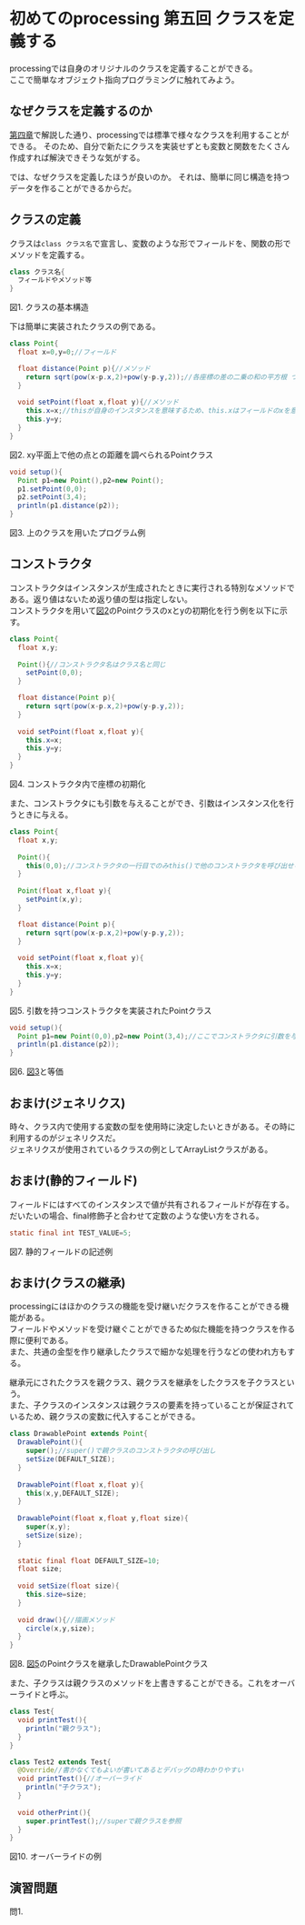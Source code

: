 # 初めてのprocessing 第五回 クラスを定義する
processingでは自身のオリジナルのクラスを定義することができる。  
ここで簡単なオブジェクト指向プログラミングに触れてみよう。

## なぜクラスを定義するのか
[第四章](第四章.md)で解説した通り、processingでは標準で様々なクラスを利用することができる。 
そのため、自分で新たにクラスを実装せずとも変数と関数をたくさん作成すれば解決できそうな気がする。

では、なぜクラスを定義したほうが良いのか。
それは、簡単に同じ構造を持つデータを作ることができるからだ。

## クラスの定義
クラスは`class クラス名`で宣言し、変数のような形でフィールドを、関数の形でメソッドを定義する。

```java
class クラス名{
  フィールドやメソッド等
}
```
図1. クラスの基本構造

下は簡単に実装されたクラスの例である。

<div id="図2"></div>

```java
class Point{
  float x=0,y=0;//フィールド

  float distance(Point p){//メソッド
    return sqrt(pow(x-p.x,2)+pow(y-p.y,2));//各座標の差の二乗の和の平方根 つまり距離
  }
  
  void setPoint(float x,float y){//メソッド
    this.x=x;//thisが自身のインスタンスを意味するため、this.xはフィールドのxを意味し、xはメソッドの引数のxを意味する。
    this.y=y;
  }
}
```
図2. xy平面上で他の点との距離を調べられるPointクラス

<div id="図3"></div>

```java
void setup(){
  Point p1=new Point(),p2=new Point();
  p1.setPoint(0,0);
  p2.setPoint(3,4);
  println(p1.distance(p2));
}
```
図3. 上のクラスを用いたプログラム例

## コンストラクタ
コンストラクタはインスタンスが生成されたときに実行される特別なメソッドである。返り値はないため返り値の型は指定しない。  
コンストラクタを用いて[図2](#図2)のPointクラスのxとyの初期化を行う例を以下に示す。

```java
class Point{
  float x,y;
  
  Point(){//コンストラクタ名はクラス名と同じ
    setPoint(0,0);
  }

  float distance(Point p){
    return sqrt(pow(x-p.x,2)+pow(y-p.y,2));
  }
  
  void setPoint(float x,float y){
    this.x=x;
    this.y=y;
  }
}
```
図4. コンストラクタ内で座標の初期化

また、コンストラクタにも引数を与えることができ、引数はインスタンス化を行うときに与える。

<div id="図5"></div>

```java
class Point{
  float x,y;
  
  Point(){
    this(0,0);//コンストラクタの一行目でのみthis()で他のコンストラクタを呼び出せる
  }
  
  Point(float x,float y){
    setPoint(x,y);
  }

  float distance(Point p){
    return sqrt(pow(x-p.x,2)+pow(y-p.y,2));
  }
  
  void setPoint(float x,float y){
    this.x=x;
    this.y=y;
  }
}
```
図5. 引数を持つコンストラクタを実装されたPointクラス

```java
void setup(){
  Point p1=new Point(0,0),p2=new Point(3,4);//ここでコンストラクタに引数を与える
  println(p1.distance(p2));
}
```
図6. [図3](#図3)と等価

## おまけ(ジェネリクス)
時々、クラス内で使用する変数の型を使用時に決定したいときがある。その時に利用するのがジェネリクスだ。  
ジェネリクスが使用されているクラスの例としてArrayListクラスがある。



## おまけ(静的フィールド)
フィールドにはすべてのインスタンスで値が共有されるフィールドが存在する。
だいたいの場合、final修飾子と合わせて定数のような使い方をされる。

```java
static final int TEST_VALUE=5;
```
図7. 静的フィールドの記述例

## おまけ(クラスの継承)
processingにはほかのクラスの機能を受け継いだクラスを作ることができる機能がある。  
フィールドやメソッドを受け継ぐことができるため似た機能を持つクラスを作る際に便利である。  
また、共通の金型を作り継承したクラスで細かな処理を行うなどの使われ方もする。

継承元にされたクラスを親クラス、親クラスを継承をしたクラスを子クラスという。  
また、子クラスのインスタンスは親クラスの要素を持っていることが保証されているため、親クラスの変数に代入することができる。

```java
class DrawablePoint extends Point{
  DrawablePoint(){
    super();//super()で親クラスのコンストラクタの呼び出し
    setSize(DEFAULT_SIZE);
  }
  
  DrawablePoint(float x,float y){
    this(x,y,DEFAULT_SIZE);
  }
  
  DrawablePoint(float x,float y,float size){
    super(x,y);
    setSize(size);
  }
  
  static final float DEFAULT_SIZE=10;
  float size;
  
  void setSize(float size){
    this.size=size;
  }
  
  void draw(){//描画メソッド
    circle(x,y,size);
  }
}
```
図8. [図5](#図5)のPointクラスを継承したDrawablePointクラス

また、子クラスは親クラスのメソッドを上書きすることができる。これをオーバーライドと呼ぶ。

```java
class Test{
  void printTest(){
    println("親クラス");
  }
}

class Test2 extends Test{
  @Override//書かなくてもよいが書いてあるとデバッグの時わかりやすい
  void printTest(){//オーバーライド
    println("子クラス");
  }
  
  void otherPrint(){
    super.printTest();//superで親クラスを参照
  }
}
```
図10. オーバーライドの例

## 演習問題
問1. 
